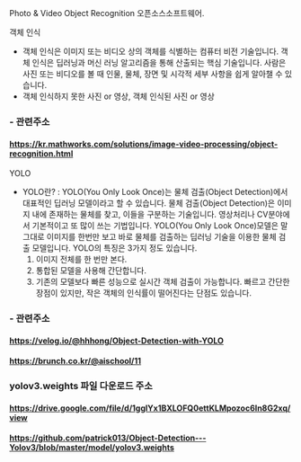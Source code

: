 Photo & Video Object Recognition 오픈소스소프트웨어.

객체 인식
- 객체 인식은 이미지 또는 비디오 상의 객체를 식별하는 컴퓨터 비전 기술입니다.
 객체 인식은 딥러닝과 머신 러닝 알고리즘을 통해 산출되는 핵심 기술입니다.
 사람은 사진 또는 비디오를 볼 때 인물, 물체, 장면 및 시각적 세부 사항을 쉽게 알아챌 수 있습니다.
- 객체 인식하지 못한 사진 or 영상, 객체 인식된 사진 or 영상

### - 관련주소
#### https://kr.mathworks.com/solutions/image-video-processing/object-recognition.html


YOLO
- YOLO란?
  : YOLO(You Only Look Once)는 물체 검출(Object Detection)에서 대표적인 딥러닝 모델이라고 할 수 있습니다. 물체 검출(Object Detection)은 이미지 내에 존재하는 물체를 찾고, 이들을 구분하는 기술입니다. 영상처리나 CV분야에서 기본적이고 또 많이 쓰는 기법입니다. YOLO(You Only Look Once)모델은 말 그대로 이미지를 한번만 보고 바로 물체를 검출하는 딥러닝 기술을 이용한 물체 검출 모델입니다.
 YOLO의 특징은 3가지 정도 있습니다.
   1. 이미지 전체를 한 번만 본다.
   2. 통합된 모델을 사용해 간단합니다.
   3. 기존의 모델보다 빠른 성능으로 실시간 객체 검출이 가능합니다.
  빠르고 간단한 장점이 있지만, 작은 객체의 인식률이 떨어진다는 단점도 있습니다.

### - 관련주소
#### https://velog.io/@hhhong/Object-Detection-with-YOLO
#### https://brunch.co.kr/@aischool/11


### yolov3.weights 파일 다운로드 주소
#### https://drive.google.com/file/d/1gglYx1BXLOFQ0ettKLMpozoc6In8G2xq/view
#### https://github.com/patrick013/Object-Detection---Yolov3/blob/master/model/yolov3.weights
